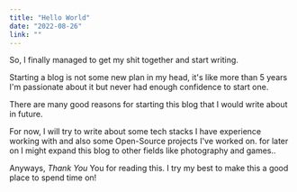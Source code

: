 ```yaml
---
title: "Hello World"
date: "2022-08-26"
link: ""
---
```


So, I finally managed to get my shit together and start writing.

Starting a blog is not some new plan in my head, it's like more than 5 years I'm passionate about it but never had enough confidence to start one.

There are many good reasons for starting this blog that I would write about in future.

For now, I will try to write about some tech stacks I have experience working with and also some Open-Source projects I've worked on. for later on I might expand this blog to other fields like photography and games..

Anyways, *Thank You* You for reading this. I try my best to make this a good place to spend time on!